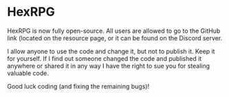 # HexRPG

HexRPG is now fully open-source. All users are allowed to go to the GitHub link (located on the resource page, or it can be found on the Discord server.

I allow anyone to use the code and change it, but not to publish it. Keep it for yourself. If I find out someone changed the code and published it anywhere or shared it in any way I have the right to sue you for stealing valuable code.

Good luck coding (and fixing the remaining bugs)!
